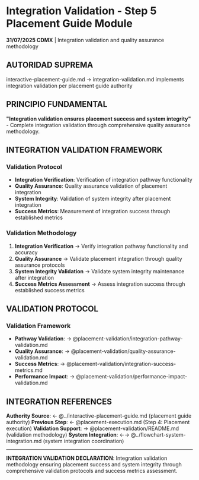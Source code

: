 # Integration Validation - Step 5 Placement Guide Module

**31/07/2025 CDMX** | Integration validation and quality assurance methodology

## AUTORIDAD SUPREMA
interactive-placement-guide.md → integration-validation.md implements integration validation per placement guide authority

## PRINCIPIO FUNDAMENTAL
**"Integration validation ensures placement success and system integrity"** - Complete integration validation through comprehensive quality assurance methodology.

## INTEGRATION VALIDATION FRAMEWORK

### **Validation Protocol**
- **Integration Verification**: Verification of integration pathway functionality
- **Quality Assurance**: Quality assurance validation of placement integration
- **System Integrity**: Validation of system integrity after placement integration
- **Success Metrics**: Measurement of integration success through established metrics

### **Validation Methodology**
1. **Integration Verification** → Verify integration pathway functionality and accuracy
2. **Quality Assurance** → Validate placement integration through quality assurance protocols
3. **System Integrity Validation** → Validate system integrity maintenance after integration
4. **Success Metrics Assessment** → Assess integration success through established success metrics

## VALIDATION PROTOCOL

### **Validation Framework**
- **Pathway Validation**: → @placement-validation/integration-pathway-validation.md
- **Quality Assurance**: → @placement-validation/quality-assurance-validation.md
- **Success Metrics**: → @placement-validation/integration-success-metrics.md
- **Performance Impact**: → @placement-validation/performance-impact-validation.md

## INTEGRATION REFERENCES
**Authority Source**: ← @../interactive-placement-guide.md (placement guide authority)
**Previous Step**: ← @placement-execution.md (Step 4: Placement execution)
**Validation Support**: → @placement-validation/README.md (validation methodology)
**System Integration**: ←→ @../flowchart-system-integration.md (system integration coordination)

---
**INTEGRATION VALIDATION DECLARATION**: Integration validation methodology ensuring placement success and system integrity through comprehensive validation protocols and success metrics assessment.